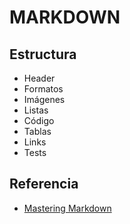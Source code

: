 # MARKDOWN

## Estructura
* Header
* Formatos
* Imágenes
* Listas
* Código
* Tablas
* Links
* Tests

## Referencia
* [Mastering Markdown](https://guides.github.com/features/mastering-markdown/)

